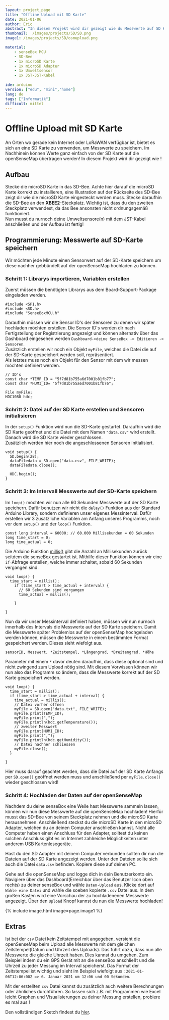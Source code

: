 ```yaml
---
layout: project_page
title: "Offline Upload mit SD Karte"
date: 2021-01-06
author: Eric
abstract: "In diesem Projekt wird dir gezeigt wie du Messwerte auf SD Karte speicherst und anschließend auf die openSenseMap hochlädst"
thumbnail:  /images/projects/SD/SD.png
image1: /images/projects/SD/osmupload.png

material:
    - senseBox MCU
    - SD-Bee
    - 1x microSD Karte
    - 1x microSD Adapter
    - 1x Umweltsensor
    - 1x JST-JST-Kabel
    
ide: arduino
version: ["edu", "mini","home"]    
lang: de
tags: ["Informatik"]
difficult: mittel
---
```

<head><title>Offline Upload mit SD Karte</title></head>

# Offline Upload mit SD Karte
An Orten wo gerade kein Internet oder LoRaWAN verfügbar ist, bietet es sich an eine SD Karte zu verwenden, um Messwerte zu speichern. Im Nachhinein können Werte ganz einfach von der SD Karte auf die openSenseMap übertragen werden! In diesem Projekt wird dir gezeigt wie !


## Aufbau
Stecke die microSD Karte in das SD-Bee. Achte hier darauf die microSD Karte korrekt zu installieren, eine Illustration auf der Rückseite des SD-Bee zeigt dir wie die microSD Karte eingesteckt werden muss. 
Stecke daraufhin die SD-Bee an den __XBEE2__-Steckplatz. Wichtig ist, dass du den zweiten Steckplatz verwendest, da das Bee ansonsten nicht ordnungsgemäß funktioniert.  
Nun musst du nurnoch deine Umweltsensore(n) mit dem JST-Kabel anschließen und der Aufbau ist fertig! 


## Programmierung: Messwerte auf SD-Karte speichern

Wir möchten jede Minute einen Sensorwert auf der SD-Karte speichern um diese nachher gebbündelt auf der openSenseMap hochladen zu können.

### Schritt 1: Librarys importieren, Variablen erstellen
Zuerst müssen die benötigten Librarys aus dem Board-Support-Package eingeladen werden.
```arduino
#include <SPI.h>
#include <SD.h>
#include "SenseBoxMCU.h"
```
Daraufhin müssen wir die Sensor ID's der Sensoren zu denen wir später hochladen möchten erstellen. Die Sensor ID's werden dir nach Fertigstellung der Registrierung angezeigt und können alternativ über das Dashboard eingesehen werden `Dashboard->deine SenseBox -> Editieren -> Sensoren`.  
Zusätzlich erstellen wir noch ein Objekt `myFile`, welches die Datei die auf der SD-Karte gespeichert werden soll, repräsentiert.  
Als letztes muss noch ein Objekt für den Sensor mit dem wir messen möchten definiert werden. 
```arduino
// ID's
const char *TEMP_ID = "5f7d81b755a6d7001b81fb77";
const char *HUMI_ID= "5f7d81b755a6d7001b81fb76";

File myFile;
HDC1080 hdc;
```
### Schritt 2: Datei auf der SD Karte erstellen und Sensoren initialisieren
In der `setup()` Funktion wird nun die SD-Karte gestartet. Daraufhin wird die SD Karte geöffnet und die Datei mit dem Namen `"data.csv"` wird erstellt. Danach wird die SD Karte wieder geschlossen.  
Zusätzlich werden hier noch die angeschlossenen Sensoren initialisiert.
```arduino
void setup() {
  SD.begin(28);
  dataFiledata = SD.open("data.csv", FILE_WRITE);
  dataFiledata.close();

  HDC.begin();
}
```

### Schritt 3: Im Intervall Messwerte auf der SD-Karte speichern
Im `loop()` möchten wir nun alle 60 Sekunden Messwerte auf der SD Karte speichern. Dafür benutzen wir nicht die `delay()` Funktion aus der Standard Arduino Library, sondern definieren unser eigenes Messinterval. Dafür erstellen wir 3 zusätzliche Variablen am Anfang unseres Programms, noch vor dem `setup()` und der `loop()` Funktion. 
```arduino
const long interval = 60000; // 60.000 Millisekunden = 60 Sekunden
long time_start = 0;
long time_actual = 0;
```
Die Arduino Funktion [millis()](https://www.arduino.cc/reference/de/language/functions/time/millis/) gibt die Anzahl an Millisekunden zurück seitdem die senseBox gestartet ist. Mithilfe dieser Funktion können wir eine `if`-Abfrage erstellen, welche immer schaltet, sobald 60 Sekunden vergangen sind. 
```arduino 
void loop() {
  time_start = millis();
    if (time_start > time_actual + interval) {
      // 60 Sekunden sind vergangen
      time_actual = millis();

    }

}
```
Nun da wir unser Messinterval definiert haben, müssen wir nun nurnoch innerhalb des Intervals die Messwerte auf der SD Karte speichern. 
Damit die Messwerte später Problemlos auf der openSenseMap hochgeladen werden können, müssen die Messwerte in einem bestimmten Format gespeichert werden. Dieses sieht wiefolgt aus.
```
sensorID, Messwert, *Zeitstempel, *Längengrad, *Breitengrad, *Höhe
```
Parameter mit einem `*` davor deuten daraufhin, dass diese optional sind und nicht zwingend zum Upload nötig sind. 
Mit diesem Vorwissen können wir nun also das Programm so ändern, dass die Messwerte korrekt auf der SD Karte gespeichert werden. 
```arduino
void loop() {
  time_start = millis();
  if (time_start > time_actual + interval) {
    time_actual = millis();
    // Datei vorher öffnen
    myFile = SD.open("data.txt", FILE_WRITE);
    myFile.print(TEMP_ID);
    myFile.print(",");
    myFile.println(hdc.getTemperature());
    // zweiter Messwert
    myFile.print(HUMI_ID);
    myFile.print(",");
    myFile.println(hdc.getHumidity());
    // Datei nachher schliessen
    myFile.close();
  }

}
```
Hier muss darauf geachtet werden, dass die Datei auf der SD Karte Anfangs per `SD.open()` geöffnet werden muss und anschließend per `myFile.close()` wieder geschlossen wird! 


### Schritt 4: Hochladen der Daten auf der openSenseMap
Nachdem du deine senseBox eine Weile hast Messwerte sammeln lassen, können wir nun diese Messwerte auf die openSenseMap hochladen! 
Hierfür musst das SD-Bee von seinem Steckplatz nehmen und die microSD Karte herausnehmen. Anschließend steckst du die microSD Karte in den microSD Adapter, welchen du an deinen Computer anschließen kannst. Nicht alle Computer haben einen Anschluss für den Adapter, solltest du keinen solchen Anschluss gibt es im Internet zahlreiche Möglichkeiten unter anderem USB Kartenlesegeräte. 

Hast du den SD Adapter mit deinem Computer verbunden sollten dir nun die Dateien auf der SD Karte angezeigt werden. Unter den Dateien sollte sich auch die Datei `data.csv` befinden. Kopiere diese auf deinen PC. 

Gehe auf die openSenseMap und logge dich in dein Benutzerkonto ein. Navigiere über das Dashboard(Erreichbar über das Benutzer Icon oben rechts) zu deiner senseBox und wähle `Daten-Upload` aus. Klicke dort auf `Wähle eine Datei` und wähle die soeben kopierte `.csv` Datei aus. In dem großen Kasten wird eine Vorschau der zu hochladenenen Messwerte angezeigt. Über den `Upload` Knopf kannst du nun die Messwerte hochladen! 

{% include image.html image=page.image1 %}

## Extras
Ist bei der `csv` Datei kein Zeitstempel mit angegeben, versieht die openSenseMap beim Upload alle Messwerte mit dem gleichen Zeitstempel(Datum und Uhrzeit des Uploads). Das führt dazu, dass nun alle Messwerte die gleiche Uhrzeit haben. Dies kannst du umgehen. Zum Beispiel indem du ein GPS Gerät mit an die senseBox anschließt und die Uhrzeit zu jeder Messung im Interval speicherst. Das Format der Zeitstempel ist wichtig und sieht im Beispiel wiefolgt aus : `2021-01-06T12:06:00Z => 6. Januar 2021 um 12:06 und 00 Sekunden`.

Mit der erstellten `csv` Datei kannst du zusätzlich auch weitere Berechnungen oder ähnliches durchführen. So lassen sich z.B. mit Programmen wie Excel leicht Graphen und Visualisierungen zu deiner Messung erstellen, probiere es mal aus ! 

Den vollständigen Sketch findest du [hier](https://gist.github.com/Thiemann96/6a6db6501993efd296848720e0c8e2de).